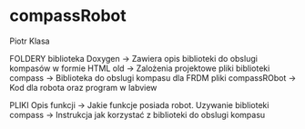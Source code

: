 # compassRobot

Piotr Klasa


FOLDERY
biblioteka Doxygen -> Zawiera opis biblioteki do obslugi kompasów w formie HTML
old -> Zalożenia projektowe 
pliki biblioteki compass -> Biblioteka do obslugi kompasu dla FRDM
pliki compassRObot -> Kod dla robota oraz program w labview

PLIKI
Opis funkcji -> Jakie funkcje posiada robot.
Uzywanie biblioteki compass -> Instrukcja jak korzystać z biblioteki do obslugi kompasu

